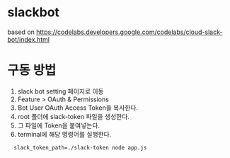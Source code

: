 # slackbot
based on https://codelabs.developers.google.com/codelabs/cloud-slack-bot/index.html

# 구동 방법
1. slack bot setting 페이지로 이동
2. Feature > OAuth & Permissions
3. Bot User OAuth Access Token을 복사한다.
4. root 폴더에 slack-token 파일을 생성한다.
5. 그 파일에 Token을 붙여넣는다.
6. terminal에 해당 명령어를 실행한다.
```terminal
  slack_token_path=./slack-token node app.js
```